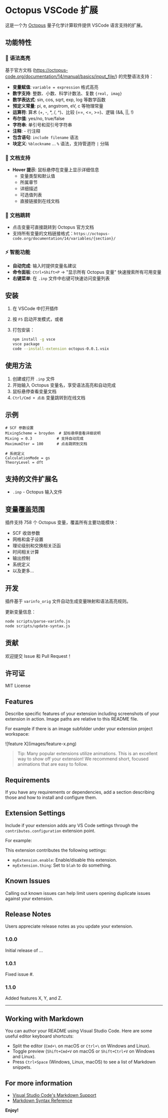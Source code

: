 # Octopus VSCode 扩展

这是一个为 [Octopus](https://octopus-code.org/) 量子化学计算软件提供 VSCode 语言支持的扩展。

## 功能特性

### 🎨 语法高亮

基于官方文档 (https://octopus-code.org/documentation/14/manual/basics/input_file/) 的完整语法支持：

- **变量赋值**: `variable = expression` 格式高亮
- **数字支持**: 整数、小数、科学计数法、复数 `{real, imag}`
- **数学表达式**: sin, cos, sqrt, exp, log 等数学函数
- **预定义常量**: pi, e, angstrom, eV, c 等物理常量
- **运算符**: 算术 (+, -, \*, /, ^)、比较 (==, <=, >=)、逻辑 (&&, ||, !)
- **布尔值**: yes/no, true/false
- **字符串**: 单引号和双引号字符串
- **注释**: - 行注释
- **包含语句**: `include filename` 语法
- **块定义**: `%blockname` ... `%` 语法，支持管道符 `|` 分隔

### 📖 文档支持

- **Hover 提示**: 鼠标悬停在变量上显示详细信息
  - 变量类型和默认值
  - 所属章节
  - 详细描述
  - 可选值列表
  - 直接链接到在线文档

### 🔗 文档跳转

- 点击变量可直接跳转到 Octopus 官方文档
- 支持所有变量的文档链接格式：`https://octopus-code.org/documentation/14/variables/{section}/`

### ⚡ 智能功能

- **自动完成**: 输入时提供变量名建议
- **命令面板**: `Ctrl+Shift+P` → "显示所有 Octopus 变量" 快速搜索所有可用变量
- **右键菜单**: 在 `.inp` 文件中右键可快速访问变量列表

## 安装

1. 在 VSCode 中打开插件
2. 按 `F5` 启动开发模式，或者
3. 打包安装：

   ```bash
   npm install -g vsce
   vsce package
   code --install-extension octopus-0.0.1.vsix
   ```

## 使用方法

1. 创建或打开 `.inp` 文件
2. 开始输入 Octopus 变量名，享受语法高亮和自动完成
3. 鼠标悬停查看变量文档
4. `Ctrl/Cmd + 点击` 变量跳转到在线文档

## 示例

```octopus
# SCF 参数设置
MixingScheme = broyden  # 鼠标悬停查看详细说明
Mixing = 0.3           # 支持自动完成
MaximumIter = 100      # 点击跳转到文档

# 系统定义
CalculationMode = gs
TheoryLevel = dft
```

## 支持的文件扩展名

- `.inp` - Octopus 输入文件

## 变量覆盖范围

插件支持 758 个 Octopus 变量，覆盖所有主要功能模块：

- SCF 收敛参数
- 网格和盒子设置
- 理论级别和交换相关泛函
- 时间相关计算
- 输出控制
- 系统定义
- 以及更多...

## 开发

插件基于 `varinfo_orig` 文件自动生成变量映射和语法高亮规则。

更新变量信息：

```bash
node scripts/parse-varinfo.js
node scripts/update-syntax.js
```

## 贡献

欢迎提交 Issue 和 Pull Request！

## 许可证

MIT License

## Features

Describe specific features of your extension including screenshots of your extension in action. Image paths are relative to this README file.

For example if there is an image subfolder under your extension project workspace:

\!\[feature X\]\(images/feature-x.png\)

> Tip: Many popular extensions utilize animations. This is an excellent way to show off your extension! We recommend short, focused animations that are easy to follow.

## Requirements

If you have any requirements or dependencies, add a section describing those and how to install and configure them.

## Extension Settings

Include if your extension adds any VS Code settings through the `contributes.configuration` extension point.

For example:

This extension contributes the following settings:

- `myExtension.enable`: Enable/disable this extension.
- `myExtension.thing`: Set to `blah` to do something.

## Known Issues

Calling out known issues can help limit users opening duplicate issues against your extension.

## Release Notes

Users appreciate release notes as you update your extension.

### 1.0.0

Initial release of ...

### 1.0.1

Fixed issue #.

### 1.1.0

Added features X, Y, and Z.

---

## Working with Markdown

You can author your README using Visual Studio Code. Here are some useful editor keyboard shortcuts:

- Split the editor (`Cmd+\` on macOS or `Ctrl+\` on Windows and Linux).
- Toggle preview (`Shift+Cmd+V` on macOS or `Shift+Ctrl+V` on Windows and Linux).
- Press `Ctrl+Space` (Windows, Linux, macOS) to see a list of Markdown snippets.

## For more information

- [Visual Studio Code's Markdown Support](http://code.visualstudio.com/docs/languages/markdown)
- [Markdown Syntax Reference](https://help.github.com/articles/markdown-basics/)

**Enjoy!**
